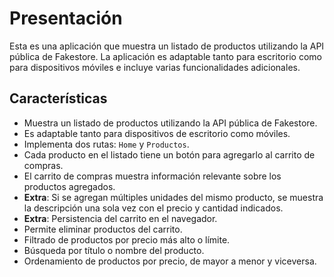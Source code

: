 # Presentación

Esta es una aplicación que muestra un listado de productos utilizando la API pública de Fakestore. La aplicación es adaptable tanto para escritorio como para dispositivos móviles e incluye varias funcionalidades adicionales.

## Características

- Muestra un listado de productos utilizando la API pública de Fakestore.
- Es adaptable tanto para dispositivos de escritorio como móviles.
- Implementa dos rutas: `Home` y `Productos`.
- Cada producto en el listado tiene un botón para agregarlo al carrito de compras.
- El carrito de compras muestra información relevante sobre los productos agregados.
- **Extra**: Si se agregan múltiples unidades del mismo producto, se muestra la descripción una sola vez con el precio y cantidad indicados.
- **Extra**: Persistencia del carrito en el navegador.
- Permite eliminar productos del carrito.
- Filtrado de productos por precio más alto o límite.
- Búsqueda por título o nombre del producto.
- Ordenamiento de productos por precio, de mayor a menor y viceversa.
